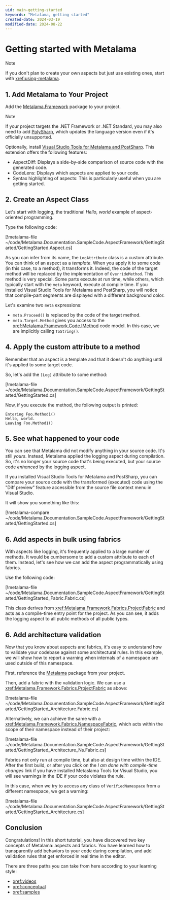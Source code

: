 ```yaml
---
uid: main-getting-started
keywords: "Metalama, getting started"
created-date: 2024-03-19
modified-date: 2024-08-22
---
```


# Getting started with Metalama

> [!NOTE]
> If you don't plan to create your own aspects but just use existing ones, start with <xref:using-metalama>.


## 1. Add Metalama to Your Project

Add the [Metalama.Framework](https://www.nuget.org/packages/Metalama.Framework) package to your project.

> [!NOTE]
> If your project targets the .NET Framework or .NET Standard, you may also need to add [PolySharp](https://github.com/Sergio0694/PolySharp), which updates the language version even if it's officially unsupported.

Optionally, install [Visual Studio Tools for Metalama and PostSharp](https://www.postsharp.net/links/download-unified-vsx). This extension offers the following features:

* AspectDiff: Displays a side-by-side comparison of source code with the generated code.
* CodeLens: Displays which aspects are applied to your code.
* Syntax highlighting of aspects: This is particularly useful when you are getting started.

## 2. Create an Aspect Class

Let's start with logging, the traditional _Hello, world_ example of aspect-oriented programming.

Type the following code:

[!metalama-file ~/code/Metalama.Documentation.SampleCode.AspectFramework/GettingStarted/GettingStarted.Aspect.cs]

As you can infer from its name, the `LogAttribute` class is a custom attribute. You can think of an aspect as a _template_. When you apply it to some code (in this case, to a method), it transforms it. Indeed, the code of the target method will be replaced by the implementation of `OverrideMethod`. This method is very special. Some parts execute at run time, while others, which typically start with the `meta` keyword, execute at compile time. If you installed Visual Studio Tools for Metalama and PostSharp, you will notice that compile-part segments are displayed with a different background color.

Let's examine two `meta` expressions:

* `meta.Proceed()` is replaced by the code of the target method.
* `meta.Target.Method` gives you access to the <xref:Metalama.Framework.Code.IMethod> code model. In this case, we are implicitly calling `ToString()`.

## 4. Apply the custom attribute to a method

Remember that an aspect is a template and that it doesn't do anything until it's applied to some target code.

So, let's add the `[Log]` attribute to some method:

[!metalama-file ~/code/Metalama.Documentation.SampleCode.AspectFramework/GettingStarted/GettingStarted.cs]

Now, if you execute the method, the following output is printed:

```text
Entering Foo.Method1()
Hello, world.
Leaving Foo.Method1()
```

## 5. See what happened to your code

You can see that Metalama did not modify anything in your source code. It's still _yours_. Instead, Metalama applied the logging aspect during compilation. So, it's no longer your source code that's being executed, but your source code _enhanced_ by the logging aspect.

If you installed Visual Studio Tools for Metalama and PostSharp, you can compare your source code with the transformed (executed) code using the "Diff preview" feature accessible from the source file context menu in Visual Studio.

It will show you something like this:

[!metalama-compare ~/code/Metalama.Documentation.SampleCode.AspectFramework/GettingStarted/GettingStarted.cs]

## 6. Add aspects in bulk using fabrics

With aspects like logging, it's frequently applied to a large number of methods. It would be cumbersome to add a custom attribute to each of them. Instead, let's see how we can add the aspect programmatically using fabrics.

Use the following code:

[!metalama-file ~/code/Metalama.Documentation.SampleCode.AspectFramework/GettingStarted/GettingStarted_Fabric.Fabric.cs]

This class derives from <xref:Metalama.Framework.Fabrics.ProjectFabric> and acts as a compile-time entry point for the project. As you can see, it adds the logging aspect to all public methods of all public types.

## 6. Add architecture validation

Now that you know about aspects and fabrics, it's easy to understand how to validate your codebase against some architectural rules. In this example, we will show how to report a warning when internals of a namespace are used outside of this namespace.

First, reference the [Metalama](https://www.nuget.org/packages/Metalama.Extensions.Architecture) package from your project.

Then, add a fabric with the validation logic. We can use a <xref:Metalama.Framework.Fabrics.ProjectFabric> as above:

[!metalama-file ~/code/Metalama.Documentation.SampleCode.AspectFramework/GettingStarted/GettingStarted_Architecture.Fabric.cs]

Alternatively, we can achieve the same with a <xref:Metalama.Framework.Fabrics.NamespaceFabric>, which acts within the scope of their namespace instead of their project:

[!metalama-file ~/code/Metalama.Documentation.SampleCode.AspectFramework/GettingStarted/GettingStarted_Architecture_Ns.Fabric.cs]

Fabrics not only run at compile time, but also at design time within the IDE. After the first build, or after you click on the _I am done with compile-time changes_ link if you have installed Metaslama Tools for Visual Studio, you will see warnings in the IDE if your code violates the rule.

In this case, when we try to access any class of `VerifiedNamespace` from a different namespace, we get a warning:

[!metalama-file ~/code/Metalama.Documentation.SampleCode.AspectFramework/GettingStarted/GettingStarted_Architecture.cs]

## Conclusion

Congratulations! In this short tutorial, you have discovered two key concepts of Metalama: aspects and fabrics. You have learned how to transparently add behaviors to your code during compilation, and add validation rules that get enforced in real time in the editor.

There are three paths you can take from here according to your learning style:

* <xref:videos>
* <xref:conceptual>
* <xref:samples>


